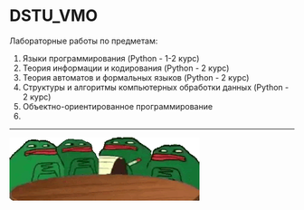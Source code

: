 # DSTU_VMO
Лабораторные работы по предметам:
1. Языки программирования (Python -  1-2 курс)
2. Теория информации и кодирования (Python - 2 курс)
3. Теория автоматов и формальных языков (Python - 2 курс)
4. Структуры и алгоритмы компьютерных обработки данных (Python - 2 курс)
5. Объектно-ориентированное программирование
6. 

---

![](readme_file/3x.gif)
